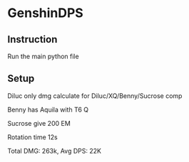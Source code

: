 # GenshinDPS

## Instruction
Run the main python file

## Setup
Diluc only dmg calculate for Diluc/XQ/Benny/Sucrose comp

Benny has Aquila with T6 Q

Sucrose give 200 EM

Rotation time 12s

Total DMG: 263k, Avg DPS: 22K
